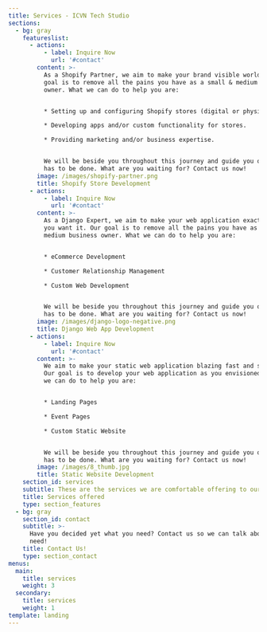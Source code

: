 ```yaml
---
title: Services - ICVN Tech Studio
sections:
  - bg: gray
    featureslist:
      - actions:
          - label: Inquire Now
            url: '#contact'
        content: >-
          As a Shopify Partner, we aim to make your brand visible worldwide. Our
          goal is to remove all the pains you have as a small & medium business
          owner. What we can do to help you are:


          * Setting up and configuring Shopify stores (digital or physical)

          * Developing apps and/or custom functionality for stores.

          * Providing marketing and/or business expertise.


          We will be beside you throughout this journey and guide you on what
          has to be done. What are you waiting for? Contact us now!
        image: /images/shopify-partner.png
        title: Shopify Store Development
      - actions:
          - label: Inquire Now
            url: '#contact'
        content: >-
          As a Django Expert, we aim to make your web application exactly how
          you want it. Our goal is to remove all the pains you have as a small &
          medium business owner. What we can do to help you are:


          * eCommerce Development

          * Customer Relationship Management

          * Custom Web Development


          We will be beside you throughout this journey and guide you on what
          has to be done. What are you waiting for? Contact us now!
        image: /images/django-logo-negative.png
        title: Django Web App Development
      - actions:
          - label: Inquire Now
            url: '#contact'
        content: >-
          We aim to make your static web application blazing fast and secure.
          Our goal is to develop your web application as you envisioned it. What
          we can do to help you are:


          * Landing Pages

          * Event Pages

          * Custom Static Website


          We will be beside you throughout this journey and guide you on what
          has to be done. What are you waiting for? Contact us now!
        image: /images/8_thumb.jpg
        title: Static Website Development
    section_id: services
    subtitle: These are the services we are comfortable offering to our clients
    title: Services offered
    type: section_features
  - bg: gray
    section_id: contact
    subtitle: >-
      Have you decided yet what you need? Contact us so we can talk about your
      need!
    title: Contact Us!
    type: section_contact
menus:
  main:
    title: services
    weight: 3
  secondary:
    title: services
    weight: 1
template: landing
---
```


